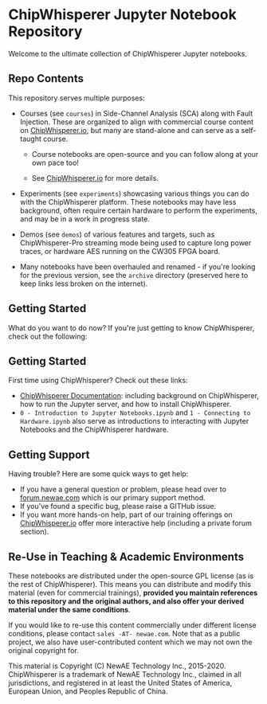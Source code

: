 # ChipWhisperer Jupyter Notebook Repository

Welcome to the ultimate collection of ChipWhisperer Jupyter notebooks.

## Repo Contents

This repository serves multiple purposes:

* Courses (see `courses`) in Side-Channel Analysis (SCA) along with Fault Injection. These are organized to align with commercial course content on [ChipWhisperer.io](https://www.ChipWhisperer.io), but many are stand-alone and can serve as a self-taught course.

   * Course notebooks are open-source and you can follow along at your own pace too!
   
   * See [ChipWhisperer.io](https://www.ChipWhisperer.io) for more details.

* Experiments (see `experiments`) showcasing various things you can do with the ChipWhisperer platform. These notebooks may have less background, often require certain hardware to perform the experiments, and may be in a work in progress state.

* Demos (see `demos`) of various features and targets, such as ChipWhisperer-Pro streaming mode being used to capture long power traces, or hardware AES running on the CW305 FPGA board.

* Many notebooks have been overhauled and renamed - if you're looking for the previous version, see the `archive` directory (preserved here to keep links less broken on the internet).

## Getting Started
What do you want to do now? If you're just getting to know ChipWhisperer, check out the following:

## Getting Started
First time using ChipWhisperer? Check out these links:
* [ChipWhisperer Documentation](https://chipwhisperer.readthedocs.io/en/latest/index.html): including background on ChipWhisperer, how to run the Jupyter server, and how to install ChipWhisperer.
* `0 - Introduction to Jupyter Notebooks.ipynb` and `1 - Connecting to Hardware.ipynb` also serve as introductions to interacting with Jupyter Notebooks and the ChipWhisperer hardware.

## Getting Support

Having trouble? Here are some quick ways to get help:

* If you have a general question or problem, please head over to [forum.newae.com](https://forum.newae.com) which is our primary support method.
* If you've found a specific bug, please raise a GITHub issue.
* If you want more hands-on help, part of our training offerings on [ChipWhisperer.io](https://ChipWhisperer.io) offer more interactive help (including a private forum section).

## Re-Use in Teaching & Academic Environments

These notebooks are distributed under the open-source GPL license (as is the rest of ChipWhisperer). This means you can distribute and modify this material (even for commercial trainings), **provided you maintain references to this repository and the original authors, and also offer your derived material under the same conditions**.

If you would like to re-use this content commercially under different license conditions, please contact `sales -AT- newae.com`. Note that as a public project, we also have user-contributed content which we may not own the original copyright for.

This material is Copyright (C) NewAE Technology Inc., 2015-2020. ChipWhisperer is a trademark of NewAE Technology Inc., claimed in all jurisdictions, and registered in at least the United States of America, European Union, and Peoples Republic of China.
